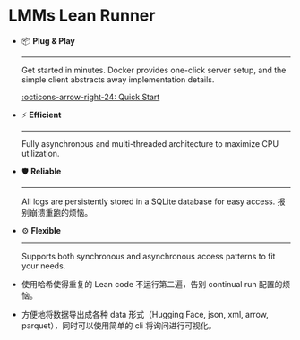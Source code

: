 # LMMs Lean Runner

<div class="grid cards" markdown>

-   :package: __Plug & Play__

    ---

    Get started in minutes. Docker provides one-click server setup, and the simple client abstracts away implementation details.

    [:octicons-arrow-right-24: Quick Start](quick-start.md)

-   :zap: __Efficient__

    ---

    Fully asynchronous and multi-threaded architecture to maximize CPU utilization.

-   :shield: __Reliable__

    ---

    All logs are persistently stored in a SQLite database for easy access. 报别崩溃重跑的烦恼。

-   :gear: __Flexible__

    ---

    Supports both synchronous and asynchronous access patterns to fit your needs.

-   使用哈希使得重复的 Lean code 不运行第二遍，告别 continual run 配置的烦恼。

-   方便地将数据导出成各种 data 形式（Hugging Face, json, xml, arrow, parquet），同时可以使用简单的 cli 将询问进行可视化。

</div>
